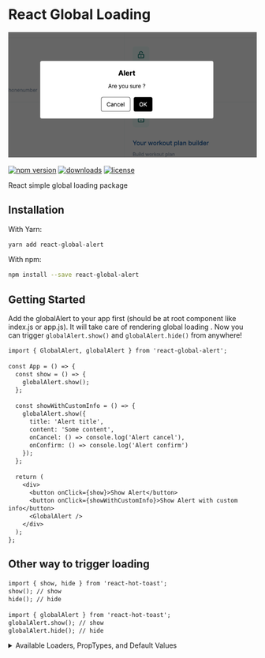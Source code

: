 # React Global Loading

![Example](/assets/example.png)

[![npm version](https://badge.fury.io/js/react-global-alert.svg)][npm_url]
[![downloads](https://img.shields.io/npm/dt/react-global-alert.svg)][npm_url]
[![license](https://img.shields.io/npm/l/react-global-alert.svg)][npm_url]

[npm_url]: https://www.npmjs.org/package/react-global-alert

React simple global loading package

## Installation

With Yarn:

```bash
yarn add react-global-alert
```

With npm:

```bash
npm install --save react-global-alert
```

## Getting Started

Add the globalAlert to your app first (should be at root component like index.js or app.js). It will take care of rendering global loading . Now you can trigger `globalAlert.show()` and `globalAlert.hide()` from anywhere!

```tsx
import { GlobalAlert, globalAlert } from 'react-global-alert';

const App = () => {
  const show = () => {
    globalAlert.show();
  };

  const showWithCustomInfo = () => {
    globalAlert.show({
      title: 'Alert title',
      content: 'Some content',
      onCancel: () => console.log('Alert cancel'),
      onConfirm: () => console.log('Alert confirm')
    });
  };

  return (
    <div>
      <button onClick={show}>Show Alert</button>
      <button onClick={showWithCustomInfo}>Show Alert with custom info</button>
      <GlobalAlert />
    </div>
  );
};
```

## Other way to trigger loading

```tsx
import { show, hide } from 'react-hot-toast';
show(); // show
hide(); // hide

import { globalAlert } from 'react-hot-toast';
globalAlert.show(); // show
globalAlert.hide(); // hide
```

<details><summary> Available Loaders, PropTypes, and Default Values</summary>

Default props:

```
interface GlobalLoadingProps {
  WrapperComponent?: (props: any) => ReactElement;
  backgroundColor?: string;
  zIndex?: number;
}
```

### `WrapperComponent` prop

The wrapper component ( background screen )

```tsx
<globalAlert WrapperComponent={() => <div style={style} />} />;

// suggested style
style = {
  position: 'fixed',
  top: 0,
  left: 0,
  right: 0,
  bottom: 0,
  width: '100vw',
  height: '100vh',
  backgroundColor: 'rgba(0, 0, 0, 0.6)',

  display: 'flex',
  justifyContent: 'center',
  alignItems: 'center'
};
```

</details>
